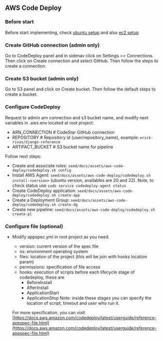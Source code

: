 ## AWS Code Deploy

### Before start

Before start implementing, check [ubuntu setup](220_ubuntu.md) and also [ec2 setup](222_ec2.md)

### Create GitHub connection (admin only)

Go to CodeDeploy panel and in sidenav click on Settings >> Connections. Then click on Create connection and select GitHub. Then follow the steps to create a connection.

### Create S3 bucket (admin only)

Go to S3 panel and click on Create bucket. Then follow the default steps to create a bucket.

### Configure CodeDeploy

Request to admin arn connection and s3 bucket name, and modify next variables in .aws.env located at root project:
-   ARN_CONNECTION # CodeStar GitHub connection
-   REPOSITORY # Repository id (user/repository_name), example: `erick-rivas/django-reference`
-   ARTIFACT_BUCKET # S3 bucket name for pipeline

Follow next steps:
-   Create and associate roles: `seed/docs/assets/aws-code-deploy/codedeploy.sh config`
-   Install AWS Agent: `seed/docs/assets/aws-code-deploy/codedeploy.sh install-<version>` (ubuntu version, availables are 20 and 22). Note, to check status use `sudo service codedeploy-agent status`
-   Create CodeDeploy application: `seed/docs/assets/aws-code-deploy/codedeploy.sh create-app`
-   Create a Deployment Group: `seed/docs/assets/aws-code-deploy/codedeploy.sh create-dg`
-   Create new pipeline: `seed/docs/assets/aws-code-deploy/codedeploy.sh create-pl`

### Configure file (optional)

-   Modify appspec.yml in root project as you need.
	-	version: current version of the spec file
	-	os: environment operating system
	-	files: location of the project (this will be join with hooks location param)
	-	permissions: specification of file access
	-	hooks: execution of scripts before each lifecycle stage of codedeploy, these are
		-	BeforeInstall
		-	AfterInstall
		-	ApplicationStart
		-	ApplicationStop
		Note: inside these stages you can specify the location of script, timeout and user who run it.
		
	For more specification, you can visit [https://docs.aws.amazon.com/codedeploy/latest/userguide/reference-appspec-file.html](https://docs.aws.amazon.com/codedeploy/latest/userguide/reference-appspec-file.html)